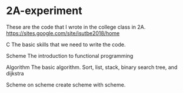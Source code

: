 # 2A-experiment

These are the code that I wrote in the college class in 2A.
https://sites.google.com/site/isutbe2018/home

C
The basic skills that we need to write the code.

Scheme
The introduction to functional programming

Algorithm
The basic algorithm. Sort, list, stack, binary search tree, and dijkstra

Scheme on scheme
create scheme with scheme.
